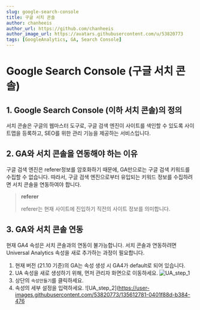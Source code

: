```yaml
---
slug: google-search-console
title: 구글 서치 콘솔
author: chanheeis
author_url: https://github.com/chanheeis
author_image_url: https://avatars.githubusercontent.com/u/53820773
tags: [GoogleAnalytics, GA, Search Console]
---
```


# Google Search Console (구글 서치 콘솔)

## 1. Google Search Console (이하 서치 콘솔)의 정의

서치 콘솔은 구글의 웹마스터 도구로, 구글 검색 엔진이 사이트를 색인할 수 있도록 사이트맵을 등록하고, SEO를 위한 관리 기능을 제공하는 서비스입니다.

## 2. GA와 서치 콘솔을 연동해야 하는 이유

구글 검색 엔진은 referer정보를 암호화하기 때문에, GA만으로는 구글 검색 키워드를 수집할 수 없습니다. 따라서, 구글 검색 엔진으로부터 유입되는 키워드 정보를 수집하려면 서치 콘솔을 연동하여야 합니다.

> **referer**
>
> referer는 현재 사이트에 진입하기 직전의 사이트 정보를 의미합니다.

## 3. GA와 서치 콘솔 연동

현재 GA4 속성은 서치 콘솔과의 연동이 불가능합니다. 서치 콘솔과 연동하려면 Universal Analytics 속성을 새로 추가하는 과정이 필요합니다.

1. 현재 버전 (21.10 기준)의 GA는 속성 생성 시 GA4가 default로 되어 있습니다.
2. UA 속성을 새로 생성하기 위해, 먼저 관리자 화면으로 이동하세요.
   ![UA_step_1](https://user-images.githubusercontent.com/53820773/135612776-cc9a6265-cf49-4ae7-ae21-06e4ec1092be.PNG)
3. 상단의 `속성만들기`를 클릭하세요.
4. 속성의 세부 설정을 입력하세요.
   ![UA_step_2](https://user-images.githubusercontent.com/53820773/135612781-0401f88d-b384-476